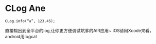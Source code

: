CLog Ane
=========

```
CLog.info(“a”, 123.45);
```

直接输出到全平台的log,让你更方便调试坑爹的AIR应用~
iOS请用Xcode来看，android用logcat